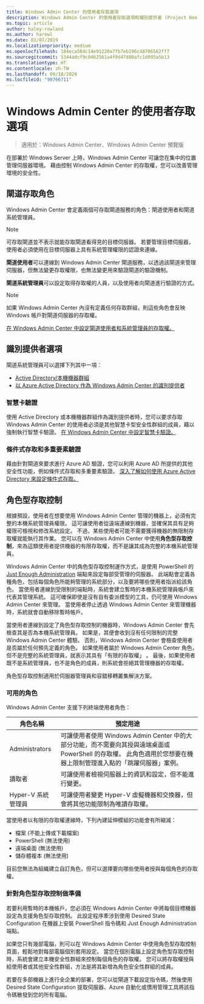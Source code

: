 ```yaml
---
title: Windows Admin Center 的使用者存取選項
description: Windows Admin Center 的使用者存取選項和識別提供者 (Project Honolulu)
ms.topic: article
author: haley-rowland
ms.author: harowl
ms.date: 03/07/2019
ms.localizationpriority: medium
ms.openlocfilehash: 184eca56dc14e91220a7fb7eb196c48706562ff7
ms.sourcegitcommit: 5344adcf9c0462561a4f9d47d80afc1d095a5b13
ms.translationtype: HT
ms.contentlocale: zh-TW
ms.lasthandoff: 09/18/2020
ms.locfileid: "90766711"
---
```

# <a name="user-access-options-with-windows-admin-center"></a>Windows Admin Center 的使用者存取選項

>適用於：Windows Admin Center、Windows Admin Center 預覽版

在部署於 Windows Server 上時，Windows Admin Center 可讓您在集中的位置管理伺服器環境。 藉由控制 Windows Admin Center 的存取權，您可以改善管理環境的安全性。

## <a name="gateway-access-roles"></a>閘道存取角色

Windows Admin Center 會定義兩個可存取閘道服務的角色：閘道使用者和閘道系統管理員。

> [!NOTE]
> 可存取閘道並不表示就能存取閘道看得見的目標伺服器。 若要管理目標伺服器，使用者必須使用在目標伺服器上具有系統管理權限的認證來連線。

**閘道使用者**可以連線到 Windows Admin Center 閘道服務，以透過該閘道來管理伺服器，但無法變更存取權限，也無法變更用來驗證閘道的驗證機制。

**閘道系統管理員**可以設定取得存取權的人員，以及使用者向閘道進行驗證的方式。

>[!NOTE]
> 如果 Windows Admin Center 內沒有定義任何存取群組，則這些角色會反映 Windows 帳戶對閘道伺服器的存取權。

[在 Windows Admin Center 中設定閘道使用者和系統管理員的存取權。](../configure/user-access-control.md)

## <a name="identity-provider-options"></a>識別提供者選項

閘道系統管理員可以選擇下列其中一項：

 - [Active Directory/本機機器群組](../configure/user-access-control.md#active-directory-or-local-machine-groups)
 - [以 Azure Active Directory 作為 Windows Admin Center 的識別提供者](../configure/user-access-control.md#azure-active-directory)


### <a name="smartcard-authentication"></a>智慧卡驗證

使用 Active Directory 或本機機器群組作為識別提供者時，您可以要求存取 Windows Admin Center 的使用者必須是其他智慧卡型安全性群組的成員，藉以強制執行智慧卡驗證。 [在 Windows Admin Center 中設定智慧卡驗證。](../configure/user-access-control.md#active-directory-or-local-machine-groups)

### <a name="conditional-access-and-multi-factor-authentication"></a>條件式存取和多重要素驗證

藉由針對閘道來要求進行 Azure AD 驗證，您可以利用 Azure AD 所提供的其他安全性功能，例如條件式存取和多重要素驗證。 [深入了解如何使用 Azure Active Directory 來設定條件式存取。](/azure/active-directory/active-directory-conditional-access-azure-portal-get-started)

## <a name="role-based-access-control"></a>角色型存取控制

根據預設，使用者在想要使用 Windows Admin Center 管理的機器上，必須有完整的本機系統管理員權限。
這可讓使用者從遠端連線到機器，並確保其具有足夠權限可檢視和修改系統設定。
不過，某些使用者可能不需要獲得機器的無限制存取權就能執行其作業。
您可以在 Windows Admin Center 中使用**角色型存取控制**，來為這類使用者提供機器的有限存取權，而不是讓其成為完整的本機系統管理員。

Windows Admin Center 中的角色型存取控制運作方式，是使用 PowerShell 的 [Just Enough Administration](/powershell/scripting/learn/remoting/jea/overview) 端點來設定每部受管理的伺服器。
此端點會定義各種角色，包括每個角色所能夠管理的系統部分，以及要將哪些使用者指派給該角色。
當使用者連線到受限制的端點時，系統會建立暫時的本機系統管理員帳戶來代表其管理系統。
這可確保即使是沒有自有委派模型的工具，仍可使用 Windows Admin Center 來管理。
當使用者停止透過 Windows Admin Center 來管理機器時，系統就會自動移除暫時帳戶。

當使用者連線到設定了角色型存取控制的機器時，Windows Admin Center 會先檢查其是否為本機系統管理員。
如果是，其便會收到沒有任何限制的完整 Windows Admin Center 體驗。
否則，Windows Admin Center 會檢查使用者是否屬於任何預先定義的角色。
如果使用者屬於 Windows Admin Center 角色，但不是完整的系統管理員，就表示其具有「有限的存取權」  。
最後，如果使用者既不是系統管理員，也不是角色的成員，則系統會拒絕其管理機器的存取權。

角色型存取控制適用於伺服器管理員和容錯移轉叢集解決方案。

### <a name="available-roles"></a>可用的角色

Windows Admin Center 支援下列終端使用者角色：

角色名稱 | 預定用途
----------|-------------
Administrators | 可讓使用者使用 Windows Admin Center 中的大部分功能，而不需要向其授與遠端桌面或 PowerShell 的存取權。 此角色適用於您想要在機器上限制管理進入點的「跳躍伺服器」案例。
讀取者 | 可讓使用者檢視伺服器上的資訊和設定，但不能進行變更。
Hyper-V 系統管理員 | 可讓使用者變更 Hyper-V 虛擬機器和交換器，但會將其他功能限制為唯讀存取權。

當使用者以有限的存取權連線時，下列內建延伸模組的功能會有所縮減：

- 檔案 (不能上傳或下載檔案)
- PowerShell (無法使用)
- 遠端桌面 (無法使用)
- 儲存體複本 (無法使用)

目前您無法為組織建立自訂角色，但可以選擇要向哪些使用者授與每個角色的存取權。

### <a name="preparing-for-role-based-access-control"></a>針對角色型存取控制做準備

若要利用暫時的本機帳戶，您必須在 Windows Admin Center 中將每個目標機器設定為支援角色型存取控制。
此設定程序牽涉到使用 Desired State Configuration 在機器上安裝 PowerShell 指令碼和 Just Enough Administration 端點。

如果您只有幾部電腦，則可以在 Windows Admin Center 中使用角色型存取控制頁面，輕鬆地對每部電腦個別套用設定。
當您在個別電腦上設定角色型存取控制時，系統會建立本機安全性群組來控制每個角色的存取權。
您可以將存取權授與給使用者或其他安全性群組，方法是將其新增為角色安全性群組的成員。

若要在多部機器上進行全企業的部署，您可以從閘道下載設定指令碼，然後使用 Desired State Configuration 提取伺服器、Azure 自動化或慣用管理工具將該指令碼散發到您的所有電腦。